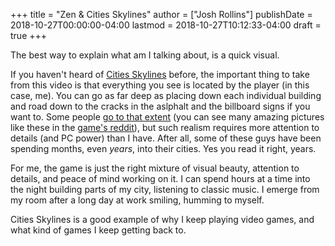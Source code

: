 +++
title = "Zen & Cities Skylines"
author = ["Josh Rollins"]
publishDate = 2018-10-27T00:00:00-04:00
lastmod = 2018-10-27T10:12:33-04:00
draft = true
+++

The best way to explain what am I talking about, is a quick visual.

If you haven't heard of [Cities Skylines](https://en.wikipedia.org/wiki/Cities:%5FSkylines) before, the important thing to take from this video is that everything you see is located by the player (in this case, me). You can go as far deep as placing down each individual building and road down to the cracks in the aslphalt and the billboard signs if you want to. Some people [go to that extent](https://i.redd.it/pta30b5n6lu11.png) (you can see many amazing pictures like these in the [game's reddit](https://www.reddit.com/r/CitiesSkylines)), but such realism requires more attention to details (and PC power) than I have. After all, some of these guys have been spending months, even _years_, into their cities. Yes you read it right, years.

For me, the game is just the right mixture of visual beauty, attention to details, and peace of mind working on it. I can spend hours at a time into the night building parts of my city, listening to classic music. I emerge from my room after a long day at work smiling, humming to myself.

Cities Skylines is a good example of why I keep playing video games, and what kind of games I keep getting back to.